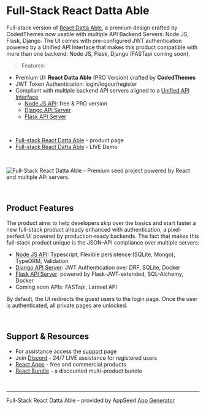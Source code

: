 # Full-Stack React Datta Able

Full-stack version of [React Datta Able](https://appseed.us/full-stack/react-datta-able), a premium design crafted by CodedThemes now usable with multiple API Backend Servers: Node JS, Flask, Django. The UI comes with pre-configured JWT authentication powered by a Unified API Interface that makes this product compatible with more than one backend: Node JS, Flask, Django (FASTapi coming soon).

> Features:

- Premium UI: **React Datta Able** (PRO Version) crafted by **CodedThemes**
- JWT Token Authentication: login/logour/register
- Compliant with multiple backend API servers aligned to a [Unified API Interface](https://docs.appseed.us/boilerplate-code/api-server/api-unified-definition)
    - [Node JS API](https://docs.appseed.us/boilerplate-code/api-server/node-js): free & PRO version
    - [Django API Server](https://docs.appseed.us/boilerplate-code/api-server/django)
    - [Flask API Server](https://docs.appseed.us/boilerplate-code/api-server/flask)

<br />

- [Full-stack React Datta Able](https://appseed.us/full-stack/react-datta-able) - product page
- [Full-stack React Datta Able](https://fullstack-react-datta-able.appseed-srv1.com/) - LIVE Demo

<br />

![Full-Stack React Datta Able - Premium seed project powered by React and multiple APi servers.](https://user-images.githubusercontent.com/51070104/129211633-9cb55eb1-ca63-4be7-ba6a-95db08d90b87.png)

<br />

## Product Features

The product aims to help developers skip over the basics and start faster a new full-stack product already enhanced with authentication, a pixel-perfect UI powered by production-ready backends. The fact that makes this full-stack product unique is the JSON-API compliance over multiple servers: 

- [Node JS API](https://docs.appseed.us/boilerplate-code/api-server/node-js): Typescript, Flexible persistence (SQLite, Mongo), TypeORM, Validation
- [Django API Server](https://docs.appseed.us/boilerplate-code/api-server/django): JWT Authentication over DRF, SQLite, Docker 
- [Flask API Server](https://docs.appseed.us/boilerplate-code/api-server/flask): powered by Flask-JWT-extended, SQL-Alchemy, Docker
- Coming soon APIs: FASTapi, Laravel API 

By default, the UI redirects the guest users to the login page. Once the user is authenticated, all private pages are unlocked.

<br />

## Support & Resources

- For assistance access the [support](https://appseed.us/support) page
- Join [Discord](https://discord.gg/fZC6hup) - 24/7 LIVE assistance for registered users  
- [React Apps](https://appseed.us/apps/react) - free and commercial products
- [React Bundle](https://appseed.us/bundles/campaign) - a discounted multi-product bundle 

<br />

---
Full-Stack React Datta Able - provided by AppSeed [App Generator](https://appseed.us/)
